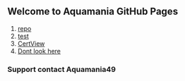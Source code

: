 


## Welcome to Aquamania GitHub Pages


1. [repo](/repo)
1. [test](/test)
1. [CertView](/CertView)
1. [Dont look here](/dont_lookhere.html)
### Support contact Aquamania49
